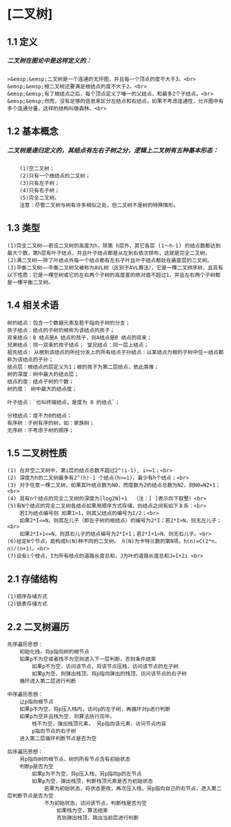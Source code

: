 # [二叉树]
## 1.1 定义
##### 二叉树在图论中是这样定义的：
    >&emsp;&emsp;二叉树是一个连通的无环图，并且每一个顶点的度不大于3。<br>
    &emsp;&emsp;根二叉树还要满足根结点的度不大于2。<br>
    &emsp;&emsp;有了根结点之后，每个顶点定义了唯一的父结点，和最多2个子结点。<br>
    &emsp;&emsp;然而，没有足够的信息来区分左结点和右结点。如果不考虑连通性，允许图中有多个连通分量，这样的结构叫做森林。<br>
## 1.2 基本概念
##### 二叉树是递归定义的，其结点有左右子树之分，逻辑上二叉树有五种基本形态：
  		(1)空二叉树；
		(2)只有一个根结点的二叉树；
		(3)只有左子树；
		(4)只有右子树；
		(5)完全二叉树。
		注意：尽管二叉树与树有许多相似之处，但二叉树不是树的特殊情形。
## 1.3 类型
	(1)完全二叉树——若设二叉树的高度为h，除第 h层外，其它各层 (1～h-1) 的结点数都达到最大个数，第h层有叶子结点，并且叶子结点都是从左到右依次排布，这就是完全二叉树。
	(2)满二叉树——除了叶结点外每一个结点都有左右子叶且叶子结点都处在最底层的二叉树。
	(3)平衡二叉树——平衡二叉树又被称为AVL树（区别于AVL算法），它是一棵二叉排序树，且具有以下性质：它是一棵空树或它的左右两个子树的高度差的绝对值不超过1，并且左右两个子树都是一棵平衡二叉树。
## 1.4 相关术语
	树的结点：包含一个数据元素及若干指向子树的分支；
	孩子结点：结点的子树的根称为该结点的孩子；
	双亲结点：B 结点是A 结点的孩子，则A结点是B 结点的双亲；
	兄弟结点：同一双亲的孩子结点； 堂兄结点：同一层上结点；
	祖先结点: 从根到该结点的所经分支上的所有结点子孙结点：以某结点为根的子树中任一结点都称为该结点的子孙；
	结点层：根结点的层定义为1；根的孩子为第二层结点，依此类推；
	树的深度：树中最大的结点层；
	结点的度：结点子树的个数；
	树的度： 树中最大的结点度；
	
	叶子结点：`也叫终端结点，是度为 0 的结点`；

```
分枝结点：度不为0的结点；
有序树：子树有序的树，如：家族树；
无序树：不考虑子树的顺序；
```
## 1.5 二叉树性质
	(1) 在非空二叉树中，第i层的结点总数不超过2^(i-1), i>=1；<br>
	(2) 深度为h的二叉树最多有2^(h)-1 个结点(h>=1)，最少有h个结点；<br>
	(3) 对于任意一棵二叉树，如果其叶结点数为N0，而度数为2的结点总数为N2，则N0=N2+1；<br>
	(4) 具有n个结点的完全二叉树的深度为[log2N]+1  （注：[ ]表示向下取整）<br>
	(5)有N个结点的完全二叉树各结点如果用顺序方式存储，则结点之间有如下关系：<br>
		若I为结点编号则 如果I>1，则其父结点的编号为I/2；<br>
		如果2*I<=N，则其左儿子（即左子树的根结点）的编号为2*I；若2*I>N，则无左儿子；<br>
		如果2*I+1<=N，则其右儿子的结点编号为2*I+1；若2*I+1>N，则无右儿子。<br>
	(6)给定N个节点，能构成h(N)种不同的二叉树。 h(N)为卡特兰数的第N项。h(n)=C(2*n，n)/(n+1)。<br>
	(7)设有i个枝点，I为所有枝点的道路长度总和，J为叶的道路长度总和J=I+2i <br>
	
	
## 2.1 存储结构
	(1)顺序存储方式
	(2)链表存储方式
## 2.2 二叉树遍历
	先序遍历思想：
		初始化栈，将p指向树的根节点
		如果p不为空或者栈不为空则进入下一层判断，否则条件结束
			如果p不为空，访问该节点，将该节点压栈，访问该节点的左子树
			如果p为空，则弹出栈顶，将p指向弹出的栈顶，访问该节点的右子树
		循环进入第二层进行判断
	
	中序遍历思想：
		让p指向根节点
		如果p不为空，将p压入栈内，访问p的左子树，再循环对p进行判断
		如果p为空并且栈为空，则算法执行完毕。
			栈不为空，弹出栈顶元素， 另p指向该元素，访问节点内容
			p指向节点的右子树
		进入第二层循环判断节点是否为空
	
	后序遍历思想：
		另p指向树的根节点，树的所有节点含有初始状态
		判断p是否为空 
			如果p为不为空，将p压入栈，另p指向p的左节点
			如果p为空，弹出栈顶，判断栈顶元素是否为初始状态 
				若果为初始状态，将状态更改，再次压入栈，另p指向自己的右节点，进入第二层判断节点是否为空
				不为初始状态，访问该节点，判断栈是否为空 
					如果栈为空，算法结束
					否则弹出栈顶，跳出当前层进行判断














